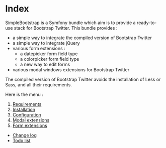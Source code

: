 Index
=====

SimpleBootstrap is a Symfony bundle which aim is to provide a ready-to-use stack for Bootstrap Twitter. This bundle provides :

* a simple way to integrate the compiled version of Bootstrap Twitter
* a simple way to integrate jQuery
* various form extensions :
    * a datepicker form field type
    * a colorpicker form field type
    * a new way to edit forms
* various modal windows extensions for Bootstrap Twitter

The compiled version of Bootstrap Twitter avoids the installation of Less or Sass, and all their requirements.

Here is the menu :

1. [Requirements](https://github.com/alazjj/SimpleBootstrapBundle/blob/master/Resources/doc/requirements.md)
2. [Installation](https://github.com/alazjj/SimpleBootstrapBundle/blob/master/Resources/doc/installation.md)
3. [Configuration](https://github.com/alazjj/SimpleBootstrapBundle/blob/master/Resources/doc/configuration.md)
4. [Modal extensions](https://github.com/alazjj/SimpleBootstrapBundle/blob/master/Resources/doc/modal_extensions.md)
5. [Form extensions](https://github.com/alazjj/SimpleBootstrapBundle/blob/master/Resources/doc/form_extensions.md)

* [Change log](https://github.com/alazjj/SimpleBootstrapBundle/blob/master/Resources/doc/change_log.md)
* [Todo list](https://github.com/alazjj/SimpleBootstrapBundle/blob/master/Resources/doc/todo_list.md)